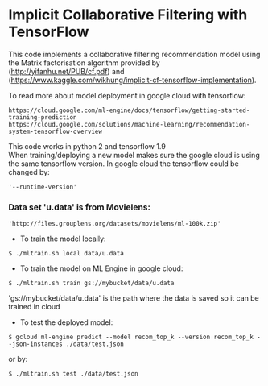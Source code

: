 # Implicit Collaborative Filtering with TensorFlow 

This code implements a collaborative filtering recommendation model using the Matrix factorisation algorithm provided by (http://yifanhu.net/PUB/cf.pdf) and (https://www.kaggle.com/wikhung/implicit-cf-tensorflow-implementation).

To read more about model deployment in google cloud with tensorflow:
```
https://cloud.google.com/ml-engine/docs/tensorflow/getting-started-training-prediction
https://cloud.google.com/solutions/machine-learning/recommendation-system-tensorflow-overview
```

This code works in python 2 and tensorflow 1.9  
When training/deploying a new model makes sure the google cloud is using the same tensorflow version. In google cloud the tensorflow could be changed by:
```
'--runtime-version'
```


### Data set 'u.data' is from Movielens:
```
'http://files.grouplens.org/datasets/movielens/ml-100k.zip'
```

* To train the model locally:
```
$ ./mltrain.sh local data/u.data
```


* To train the model on ML Engine in google cloud:
```
$ ./mltrain.sh train gs://mybucket/data/u.data
```

'gs://mybucket/data/u.data' is the path where the data is saved so it can be trained in cloud


* To test the deployed model:
```
$ gcloud ml-engine predict --model recom_top_k --version recom_top_k --json-instances ./data/test.json
```
or by:
```
$ ./mltrain.sh test ./data/test.json
```







